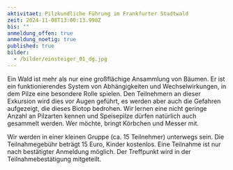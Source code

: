 ```yaml
---
aktivitaet: Pilzkundliche Führung im Frankfurter Stadtwald
zeit: 2024-11-08T13:00:13.998Z
bis: ""
anmeldung_offen: true
anmeldung_noetig: true
published: true
bilder:
  - /bilder/einsteiger_01_dg.jpg
---
```

Ein Wald ist mehr als nur eine großflächige Ansammlung von Bäumen. Er ist ein funktionierendes System von Abhängigkeiten und Wechselwirkungen, in dem Pilze eine besondere Rolle spielen. Den Teilnehmern an dieser Exkursion wird dies vor Augen geführt, es werden aber auch die Gefahren aufgezeigt, die dieses Biotop bedrohen. Wir lernen eine nicht geringe Anzahl an Pilzarten kennen und Speisepilze dürfen natürlich auch gesammelt werden. Wer möchte, bringt Körbchen und Messer mit.

Wir werden in einer kleinen Gruppe (ca. 15 Teilnehmer) unterwegs sein. Die Teilnahmegebühr beträgt 15 Euro, Kinder kostenlos. Eine Teilnahme ist nur nach bestätigter Anmeldung möglich. Der Treffpunkt wird in der Teilnahmebestätigung mitgeteilt.